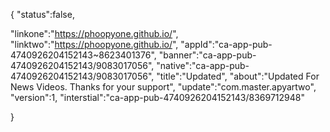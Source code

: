{
"status":false,

"linkone":"https://phoopyone.github.io/",
"linktwo":"https://phoopyone.github.io/",
"appId":"ca-app-pub-4740926204152143~8623401376",
"banner":"ca-app-pub-4740926204152143/9083017056",
"native":"ca-app-pub-4740926204152143/9083017056",
"title":"Updated",
"about":"Updated For News Videos. Thanks for your support",
"update":"com.master.apyartwo",
"version":1,
"interstial":"ca-app-pub-4740926204152143/8369712948"

}

